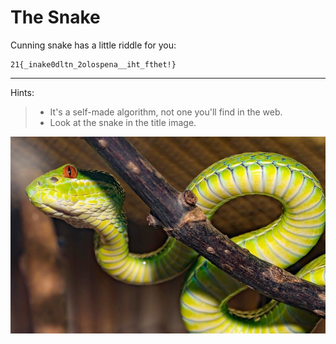 # The Snake
Cunning snake has a little riddle for you:

```
21{_inake0dltn_2olospena__iht_fthet!}
```

---

Hints:
> - It's a self-made algorithm, not one you'll find in the web.
> - Look at the snake in the title image.
 
![](challenge35.jpg)

